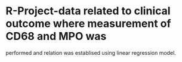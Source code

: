# R-Project-data related to clinical outcome where measurement of CD68 and MPO was 
performed and relation was establised using linear regression model.
